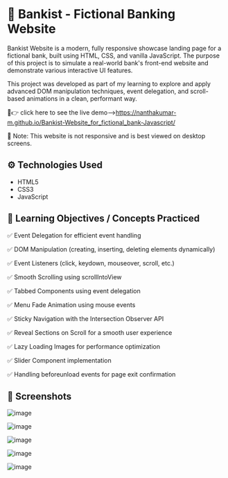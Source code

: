 # 🏦 Bankist - Fictional Banking Website

Bankist Website is a modern, fully responsive showcase landing page for a fictional bank, built using HTML, CSS, and vanilla JavaScript. The purpose of this project is to simulate a real-world bank's front-end website and demonstrate various interactive UI features.

This project was developed as part of my learning to explore and apply advanced DOM manipulation techniques, event delegation, and scroll-based animations in a clean, performant way.

🔗👉 click here to see the live demo-->https://nanthakumar-m.github.io/Bankist-Website_for_fictional_bank-Javascript/

🚫 Note: This website is not responsive and is best viewed on desktop screens.



## ⚙️ Technologies Used

- HTML5
- CSS3
- JavaScript

## 🎯 Learning Objectives / Concepts Practiced

✅ Event Delegation for efficient event handling

✅ DOM Manipulation (creating, inserting, deleting elements dynamically)

✅ Event Listeners (click, keydown, mouseover, scroll, etc.)

✅ Smooth Scrolling using scrollIntoView

✅ Tabbed Components using event delegation

✅ Menu Fade Animation using mouse events

✅ Sticky Navigation with the Intersection Observer API

✅ Reveal Sections on Scroll for a smooth user experience

✅ Lazy Loading Images for performance optimization

✅ Slider Component implementation

✅ Handling beforeunload events for page exit confirmation





## 📸 Screenshots

![image](https://github.com/user-attachments/assets/9c16e2fb-f352-4027-9a31-b1a2a0b5082a)

![image](https://github.com/user-attachments/assets/c77bc578-6661-4265-9459-389eb1e18bfc)

![image](https://github.com/user-attachments/assets/4b525bd4-4820-461c-a796-4bc26f670a37)

![image](https://github.com/user-attachments/assets/8dee8101-1854-4b20-8a41-71f139e40475)

![image](https://github.com/user-attachments/assets/9d202ca7-c5f9-4342-a96b-95599b665fd5)



